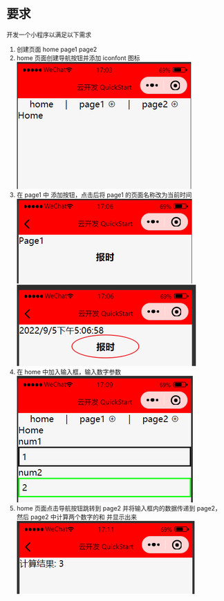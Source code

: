 # 要求

开发一个小程序以满足以下需求

1. 创建页面 home page1 page2
2. home 页面创建导航按钮并添加 iconfont 图标
   ![](md-img/2022-09-05-17-04-11.png)
3. 在 page1 中 添加按钮，点击后将 page1 的页面名称改为当前时间
   ![](md-img/2022-09-05-17-06-55.png)
   ![](md-img/2022-09-05-17-07-18.png)
4. 在 home 中加入输入框，输入数字参数
   ![](md-img/2022-09-05-17-10-53.png)
5. home 页面点击导航按钮跳转到 page2 并将输入框内的数据传递到 page2，然后 page2 中计算两个数字的和 并显示出来
   ![](md-img/2022-09-05-17-12-23.png)